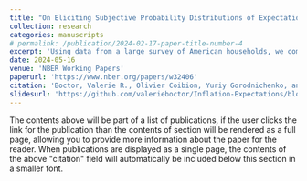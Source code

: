 ```yaml
---
title: "On Eliciting Subjective Probability Distributions of Expectations"
collection: research
categories: manuscripts
# permalink: /publication/2024-02-17-paper-title-number-4
excerpt: 'Using data from a large survey of American households, we compare density forecasts elicited with bins- and scenarios-based questions. We show that inflation density forecasts are sensitive to the survey question designs used to elicit them. The within-person discrepancy is smaller, but still discernible, for unemployment expectations. The discrepancy in responses is systematically related to sociodemographic characteristics of respondents. The differences shed light on the significance of priming in bins-based inflation density forecasts.'
date: 2024-05-16
venue: 'NBER Working Papers'
paperurl: 'https://www.nber.org/papers/w32406'
citation: 'Boctor, Valerie R., Olivier Coibion, Yuriy Gorodnichenko, and Michael Weber. On Eliciting Subjective Probability Distributions of Expectations. No. w32406. National Bureau of Economic Research, 2024.'
slidesurl: 'https://github.com/valerieboctor/Inflation-Expectations/blob/main/slides_12_2_22.pdf'
---
```


The contents above will be part of a list of publications, if the user clicks the link for the publication than the contents of section will be rendered as a full page, allowing you to provide more information about the paper for the reader. When publications are displayed as a single page, the contents of the above "citation" field will automatically be included below this section in a smaller font.
